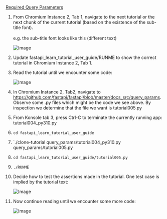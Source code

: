 [Required Query Parameters](https://fastapi.tiangolo.com/tutorial/query-params/#required-query-parameters)


1. From Chromium Instance 2, Tab 1, navigate to the next tutorial or the next chunk of the current tutorial (based on the existence of the sub-title font).
     <br><br>e.g. the sub-title font looks like this (different text)

     ![Image](https://github.com/user-attachments/assets/87a516aa-6cf3-4bd5-a5a3-f9e01148cadb)

2. Update fastapi_learn_tutorial_user_guide/RUNME to show the correct tutorial in Chromium Instance 2, Tab 1.
3. Read the tutorial until we encounter some code:

     ![Image](https://github.com/user-attachments/assets/eab3c212-b07c-4818-a331-6033fd0af548)

4. In Chromium Instance 2, Tab2, navigate to https://github.com/fastapi/fastapi/blob/master/docs_src/query_params.  Observe some .py files which might be the code we see above. By inspection we determine that the file we want is tutorial005.py
5.  From Konsole tab 3, press Ctrl-C to terminate the currently running app: tutorial004_py310.py
6.  `cd fastapi_learn_tutorial_user_guide`
7. `./clone-tutorial query_params/tutorial004_py310.py query_params/tutorial005.py
8. `cd fastapi_learn_tutorial_user_guide/tutorial005.py`
9. `./RUNME`
10. Decide how to test the assertions made in the tutorial. One test case is implied by the tutorial text:

     ![Image](https://github.com/user-attachments/assets/606eb18d-4328-40dd-94ea-e976e1aede61)

12. Now continue reading until we encounter some more code:

     ![Image](https://github.com/user-attachments/assets/71812e1d-7d3a-42a5-842f-38a2ad527aa0)
